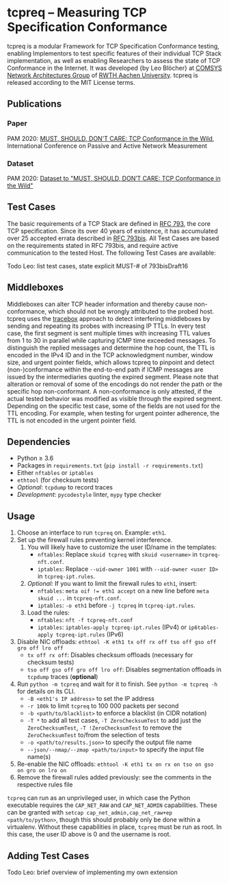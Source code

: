 # tcpreq – Measuring TCP Specification Conformance

tcpreq is a modular Framework for TCP Specification Conformance testing, enabling Implementors to test specific features of their individual TCP Stack implementation, as well as enabling Researchers to assess the state of TCP Conformance in the Internet. It was developed {by Leo Blöcher} at [COMSYS Network Architectures Group](https://www.comsys.rwth-aachen.de/research/network-architectures) of [RWTH Aachen University](https://www.rwth-aachen.de). tcpreq is released according to the MIT License terms.

## Publications
### Paper
PAM 2020: [MUST, SHOULD, DON'T CARE: TCP Conformance in the Wild](https://arxiv.org/abs/2002.05400), International Conference on Passive and Active Network Measurement
### Dataset
PAM 2020: [Dataset to "MUST, SHOULD, DON’T CARE: TCP Conformance in the Wild"](https://doi.org/10.18154/RWTH-2020-00809)

## Test Cases
The basic requirements of a TCP Stack are defined in [RFC 793](https://tools.ietf.org/html/rfc793), the core TCP specification. Since its over 40 years of existence, it has accumulated over 25 accepted errata described in [RFC 793bis](https://datatracker.ietf.org/doc/draft-ietf-tcpm-rfc793bis/). All Test Cases are based on the requirements stated in RFC 793bis, and require active communication to the tested Host. The following Test Cases are available:

Todo Leo: list test cases, state explicit MUST-# of 793bisDraft16

## Middleboxes
Middleboxes can alter TCP header information and thereby cause non-conformance, which should not be wrongly attributed to the probed host. tcpreq uses the [tracebox](https://doi.org/10.1145/2504730.2504757) approach to detect interfering middleboxes by sending and repeating its probes with increasing IP TTLs. In every test case, the first segment is sent multiple times with increasing TTL values from 1 to 30 in parallel while capturing ICMP time exceeded messages. To distinguish the replied messages and determine the hop count, the TTL is encoded in the IPv4 ID and in the TCP acknowledgment number, window size, and urgent pointer fields, which allows tcpreq to pinpoint and detect (non-)conformance within the end-to-end path if ICMP messages are issued by the intermediaries quoting the expired segment. Please note that alteration or removal of some of the encodings do not render the path or the specific hop non-conformant. A non-conformance is only attested, if the actual tested behavior was modified as visible through the expired segment. Depending on the specific test case, some of the fields are not used for the TTL encoding. For example, when testing for urgent pointer adherence, the TTL is not encoded in the urgent pointer field.

## Dependencies
- Python ≥ 3.6
- Packages in `requirements.txt` (`pip install -r requirements.txt`)
- Either `nftables` or `iptables`
- `ethtool` (for checksum tests)
- *Optional*: `tcpdump` to record traces
- *Development*: `pycodestyle` linter, `mypy` type checker

## Usage
1) Choose an interface to run `tcpreq` on. Example: `eth1`.
2) Set up the firewall rules preventing kernel interference.
   1) You will likely have to customize the user ID/name in the templates:
      - `nftables`: Replace `skuid tcpreq` with `skuid <username>` in `tcpreq-nft.conf`.
      - `iptables`: Replace `--uid-owner 1001` with `--uid-owner <user ID>` in `tcpreq-ipt.rules`.
   2) *Optional:* If you want to limit the firewall rules to `eth1`, insert:
      - `nftables`: `meta oif != eth1 accept` on a new line before `meta skuid ...` in `tcpreq-nft.conf`.
      - `iptables`: `-o eth1` before `-j tcpreq` in `tcpreq-ipt.rules`.
   3) Load the rules:
      - `nftables`: `nft -f tcpreq-nft.conf`
      - `iptables`: `iptables-apply tcpreq-ipt.rules` (IPv4) or `ip6tables-apply tcpreq-ipt.rules` (IPv6)
3) Disable NIC offloads: `ethtool -K eth1 tx off rx off tso off gso off gro off lro off`
   - `tx off rx off`: Disables checksum offloads (necessary for checksum tests)
   - `tso off gso off gro off lro off`: Disables segmentation offloads in `tcpdump` traces (**optional**)
4) Run `python -m tcpreq` and wait for it to finish.
   See `python -m tcpreq -h` for details on its CLI.
   - `-B <eth1's IP address>` to set the IP address
   - `-r 100k` to limit `tcpreq` to 100 000 packets per second
   - `-b <path/to/blacklist>` to enforce a blacklist (in CIDR notation)
   - `-T *` to add all test cases, `-T ZeroChecksumTest` to add just the `ZeroChecksumTest`,
     `-T !ZeroChecksumTest` to remove the `ZeroChecksumTest` to/from the selection of tests
   - `-o <path/to/results.json>` to specify the output file name
   - `--json/--nmap/--zmap <path/to/input>` to specify the input file name(s)
5) Re-enable the NIC offloads: `ethtool -K eth1 tx on rx on tso on gso on gro on lro on`
6) Remove the firewall rules added previously: see the comments in the respective rules file

`tcpreq` can run as an unprivileged user, in which case the
Python executable requires the `CAP_NET_RAW` and `CAP_NET_ADMIN` capabilities.
These can be granted with `setcap cap_net_admin,cap_net_raw+ep <path/to/python>`,
though this should probably only be done within a virtualenv.
Without these capabilities in place, `tcpreq` must be run as root.
In this case, the user ID above is 0 and the username is root.

## Adding Test Cases

Todo Leo: brief overview of implementing my own extension

